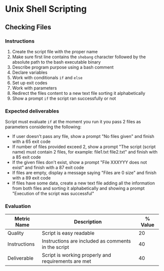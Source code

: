 # Unix Shell Scripting

## Checking Files

### Instructions

1. Create the script file with the proper name
2. Make sure first line contains the ``shebang`` character followed by the absolute path to the bash executable binary
3. Describe program purpose using a bash comment
4. Declare variables
5. Work with conditionals ``if`` and ``else``
6. Set up exit codes
7. Work with parameters
8. Redirect the files content to a new text file sorting it alphabetically
9. Show a prompt ``if`` the script ran successfully or not

### Expected deliverables

Script must evaluate ``if`` at the moment you run it you pass 2 files as parameters considering the following:

- If user doesn't pass any file, show a prompt "No files given" and finish with a 65 exit code
- If number of files provided exceed 2, show a prompt "The script (script name) must contain 2 files, for example: file1.txt file2.txt"
  and finish with a 85 exit code
- If the given files don't exist, show a prompt "File XXXYYY does not exist" and finish with a 87 exit code
- If files are empty, display a message saying "Files are 0 size" and finish with a 89 exit code
- If files have some data, create a new text file adding all the information from both files and sorting it
  alphabetically and showing a prompt "Execution of the script <script-name> was successful"

### Evaluation

| Metric Name  | Description                                         | % Value |
| ------------ | --------------------------------------------------- | ------- |
| Quality      | Script is easy readable                             | 20      |
| Instructions | Instructions are included as comments in the script | 40      |
| Deliverable  | Script is working properly and requirements are met | 40      |
